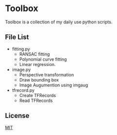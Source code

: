 # Toolbox

Toolbox is a collection of my daily use python scripts.

## File List

- fitting.py  
  - RANSAC fitting
  - Polynomial curve fitting
  - Linear regression.
- image.py  
  - Perspective transformation
  - Draw bounding box
  - Image Augumention using imgaug
- tfrecord.py  
  - Create TFRecords
  - Read TFRecords

## License
[MIT](https://choosealicense.com/licenses/mit/)